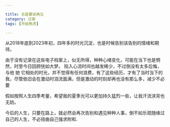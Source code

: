 ```yaml
---

title: 总是要说再见
category: 过客
tags: [开始焦虑]

---
```


从2018年底到2023年初，四年多的时光沉淀，也是时候告别该告别的情绪和期待。

<!--more-->

由于没有记录在这些电子档案上，似无所得，种种心绪变化，可能在当下也是惘然，时至今日回顾恍如大梦。
陷入心流时间也越发稀少，不过倒没有太多后悔，与他 她 它相处的时光，并不觉得有任何浪费，有了这些经历，才有了当时当下的我，尽管依旧会在激动时泪流面满，但是激动的时刻却再也没有那么多，减少不必要

假如按照人生四季考量，希望我的夏季光可以更加持久猛烈一些，让我汗流浃背也无妨。

今后的人生，只要在路上，就必然会再次告别和遇见种种人事，倒不如乐观随缘过自己的人生，不必扭曲自己强求附和.
